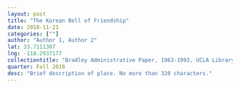 ```yaml
---
layout: post
title: "The Korean Bell of Friendship"
date: 2018-11-21
categories: [""]
author: "Author 1, Author 2"
lat: 33.7111307
lng: -118.2937177
collectiontitle: "Bradley Administrative Paper, 1963-1993, UCLA Library Special Collections"
quarter: Fall 2018
desc: "Brief description of place. No more than 320 characters."
---
```

